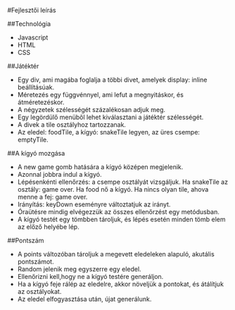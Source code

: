 #Fejlesztői leírás

##Technológia
* Javascript
* HTML
* CSS

##Játéktér
* Egy div, ami magába foglalja a többi divet, amelyek display: inline beállításúak.
* Méretezés egy függvénnyel, ami lefut a megnyitáskor, és átméretezéskor.
* A négyzetek szélességét százalékosan adjuk meg.
* Egy legördülő menüből lehet kiválasztani a játéktér szélességét.
* A divek a tile osztályhoz tartozzanak.
* Az eledel: foodTile, a kígyó: snakeTile legyen, az üres csempe: emptyTile.

##A kígyó mozgása
* A new game gomb hatására a kígyó középen megjelenik.
* Azonnal jobbra indul a kígyó.
* Lépésenkénti ellenőrzés: a csempe osztályát vizsgáljuk. Ha snakeTile az osztály: game over. Ha food nő a kígyó.
Ha nincs olyan tile, ahova menne a fej: game over.
* Irányítás: keyDown eseményre változtatjuk az irányt.
* Óraütésre mindig elvégezzük az összes ellenőrzést egy metódusban.
* A kígyó testét egy tömbben tároljuk, és lépés esetén minden tömb elem az előző helyébe lép.

##Pontszám
* A points változóban tároljuk a megevett eledeleken alapuló, akutális pontszámot.
* Random jelenik meg egyszerre egy eledel.
* Ellenőrizni kell,hogy ne a kígyó testére generáljon.
* Ha a kígyó feje rálép az eledelre, akkor növeljük a pontokat, és átálítjuk az osztályokat.
* Az eledel elfogyasztása után, újat generálunk.
